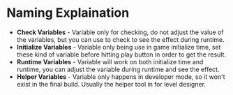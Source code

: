 # Naming Explaination

* **Check Variables** - Variable only for checking, do not adjust the value of the variables, but you can use to check to see the effect during runtime.
* **Initialize Variables** - Variable only being use in game initialize time, set these kind of variable before hitting play button in order to get the result.
* **Runtime Variables** - Variable will work on both initialize time and runtime, you can adjust the variable during runtime and see the effect.
* **Helper Variables** - Variable only happens in developer mode, so it won't exist in the final build. Usually the helper tool in for level designer.
